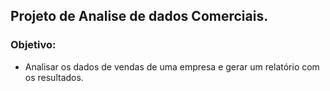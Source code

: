 ## Projeto de Analise de dados Comerciais.

### Objetivo:
- Analisar os dados de vendas de uma empresa e gerar um relatório com os resultados.

